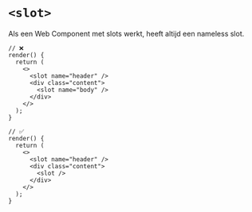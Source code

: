 # `<slot>`

Als een Web Component met slots werkt, heeft altijd een nameless slot.

```tsx
// ❌
render() {
  return (
    <>
      <slot name="header" />
      <div class="content">
        <slot name="body" />
      </div>
    </>
  );
}

// ✅
render() {
  return (
    <>
      <slot name="header" />
      <div class="content">
        <slot />
      </div>
    </>
  );
}
```

